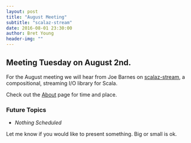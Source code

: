 ```yaml
---
layout: post
title: "August Meeting"
subtitle: "scalaz-stream"
date: 2016-08-01 23:30:00
author: Bret Young
header-img: ""
---
```


## Meeting Tuesday on August 2nd.

For the August meeting we will hear from Joe Barnes on [scalaz-stream](https://github.com/scalaz/scalaz-stream),
a compositional, streaming I/O library for Scala.

Check out the [About](/about) page for time and place.

### Future Topics

* _Nothing Scheduled_

Let me know if you would like to present something.
Big or small is ok.
